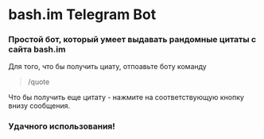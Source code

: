 # bash.im Telegram Bot

### Простой бот, который умеет выдавать рандомные цитаты с сайта bash.im

Для того, что бы получить циату, отпоавьте боту команду
> /quote

Что бы получить еще цитату - нажмите на соответствующую кнопку внизу сообщения.
### __Удачного использования!__

